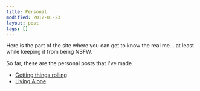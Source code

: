 ```yaml
---
title: Personal
modified: 2012-01-23
layout: post
tags: []
---
```



Here is the part of the site where you can get to know the real me... at least while keeping it from being NSFW.

So far, these are the personal posts that I've made

-   [Getting things rolling](https://blog.srvthe.net/archives/10 "Getting things rolling")
-   [Living Alone](https://blog.srvthe.net/archives/71 "Living alone")

